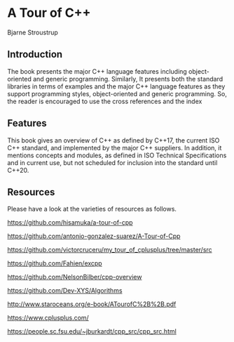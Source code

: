 # A Tour of C++
Bjarne Stroustrup

## Introduction 

The book presents the major C++ language features including object-oriented and generic programming. Similarly, It presents both the standard libraries in terms of examples and the major C++ language features as they support programming styles, object-oriented and generic programming. So, the reader is encouraged to use the cross references and the index

## Features

This book gives an overview of C++ as defined by C++17, the current ISO C++ standard, and implemented by the major C++ suppliers. In addition, it mentions concepts and modules, as defined in ISO Technical Specifications and in current use, but not scheduled for inclusion into the standard until C++20. 

## Resources

Please have a look at the varieties of resources as follows. 

https://github.com/hisamuka/a-tour-of-cpp

https://github.com/antonio-gonzalez-suarez/A-Tour-of-Cpp

https://github.com/victorcruceru/my_tour_of_cplusplus/tree/master/src

https://github.com/Fahien/excpp

https://github.com/NelsonBilber/cpp-overview

https://github.com/Dev-XYS/Algorithms

http://www.staroceans.org/e-book/ATourofC%2B%2B.pdf

https://www.cplusplus.com/

https://people.sc.fsu.edu/~jburkardt/cpp_src/cpp_src.html
